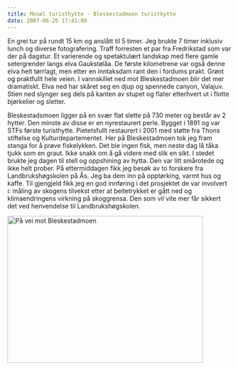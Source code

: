 ```yaml
---
title: Mosøl turisthytte - Bleskestadmoen turisthytte
date: 2007-06-26 17:41:00
---
```


En grei tur på rundt 15 km og anslått til 5 timer. Jeg brukte 7 timer inklusiv lunch og diverse fotografering. Traff forresten et par fra Fredrikstad som var der på dagstur.  Et varierende og spetaktulært landskap med flere gamle setergrender langs elva Gaukstølåa. De første kilometrene var også denne elva helt tørrlagt, men etter en inntaksdam rant den i fordums prakt. Grønt og praktfullt hele veien. I vannskillet ned mot Bleskestadmoen blir det mer dramatiskt. Elva ned har skåret seg en djup og spennede canyon, Valajuv. Stien ned slynger seg dels på kanten av stupet og flater etterhvert ut i flotte bjørkelier og sletter.

Bleskestadsmoen ligger på en svær flat slette på 730 meter og består av 2 hytter. Den minste av disse er en nyrestaurert perle. Bygget i 1891 og var STFs første turisthytte. Pietetsfullt restaurert i 2001 med støtte fra Thons stiftelse og Kulturdepartementet. Her på  Bleskestadmoen tok jeg fram stanga for å prøve fiskelykken. Det ble ingen fisk, men neste dag lå tåka tjukk som en graut. Ikke snakk om å gå videre med slik en sikt. I stedet brukte jeg dagen til stell og oppshining av hytta. Den var litt smårotede og ikke helt prober. På ettermiddagen fikk jeg besøk av to forskere fra Landbrukshøgskolen på Ås. Jeg ba dem inn på opptørking, varmt hus og kaffe. Til gjengjeld fikk jeg en god innføring i det prosjektet de var involvert i: måling av skogens tilvekst etter at beitetrykket er gått ned og klimaendringens virkning på skoggrensa. Den som vil vite mer får sikkert det ved henvendelse til Landbrukshøgskolen.

<a href="http://www.flickr.com/photos/gisle/693304227/"><img src="http://farm2.static.flickr.com/1088/693304227_cc75bd8960.jpg" width="440" height="330" alt="På vei mot Bleskestadmoen" /></a>
